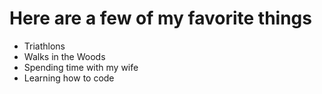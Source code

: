 # Here are a few of my favorite things
- Triathlons
- Walks in the Woods
- Spending time with my wife
- Learning how to code
